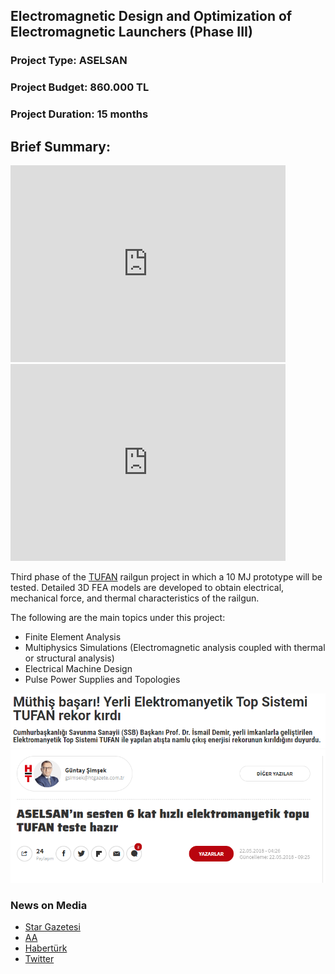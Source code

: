 
## Electromagnetic Design and Optimization of Electromagnetic Launchers (Phase III)


### Project Type: ASELSAN
### Project Budget: 860.000 TL
### Project Duration: 15 months

## Brief Summary: 
<iframe src="https://www.youtube.com/embed/syG2RI37XII" width="440" height="315" frameborder="0"></iframe>
<iframe src="https://www.youtube.com/embed/58MmOpSm4LY" width="440" height="315" frameborder="0"></iframe>


Third phase of the [TUFAN](http://www.millisavunma.com/aselsan-tufan-elektromanyetik-top-sistemi/) railgun project in which a 10 MJ prototype will be tested. Detailed 3D FEA models are developed to obtain electrical, mechanical force, and thermal characteristics of the railgun.

The following are the main topics under this project:
* Finite Element Analysis 
* Multiphysics Simulations (Electromagnetic analysis coupled with thermal or structural analysis)
* Electrical Machine Design
* Pulse Power Supplies and Topologies

![](/images/pubpic/railgun2.png)
![](/images/pubpic/railgun3.png)

### News on Media
* [Star Gazetesi](https://www.star.com.tr/savunma/muthis-basari-yerli-elektromanyetik-top-tufan-rekor-kirdi-haber-1499785/)
* [AA](https://www.aa.com.tr/tr/bilim-teknoloji/tufandan-namlu-cikis-enerjisi-rekoru/1670322)
* [Habertürk](https://www.haberturk.com/yazarlar/guntay-simsek-1019/1977989-aselsanin-sesten-6-kat-hizli-elektromanyetik-topu-tufan-teste-hazir)
* [Twitter](https://twitter.com/IsmailDemirSSB/status/1204663001065938945?s=08)






